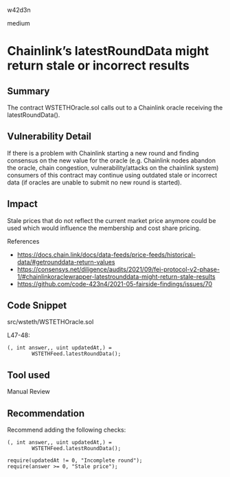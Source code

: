 w42d3n

medium

# Chainlink’s latestRoundData might return stale or incorrect results

## Summary
The contract WSTETHOracle.sol calls out to a Chainlink oracle receiving the latestRoundData(). 

## Vulnerability Detail
If there is a problem with Chainlink starting a new round and finding consensus on the new value for the oracle (e.g. Chainlink nodes abandon the oracle, chain congestion, vulnerability/attacks on the chainlink system) consumers of this contract may continue using outdated stale or incorrect data (if oracles are unable to submit no new round is started).

## Impact
Stale prices that do not reflect the current market price anymore could be used which would influence the membership and cost share pricing.

References

- https://docs.chain.link/docs/data-feeds/price-feeds/historical-data/#getrounddata-return-values
- https://consensys.net/diligence/audits/2021/09/fei-protocol-v2-phase-1/#chainlinkoraclewrapper-latestrounddata-might-return-stale-results
- https://github.com/code-423n4/2021-05-fairside-findings/issues/70

## Code Snippet
src/wsteth/WSTETHOracle.sol

L47-48:  

	(, int answer,, uint updatedAt,) =
            WSTETHFeed.latestRoundData();

## Tool used

Manual Review

## Recommendation
Recommend adding the following checks:

	(, int answer,, uint updatedAt,) =
            WSTETHFeed.latestRoundData();

    require(updatedAt != 0, "Incomplete round");
    require(answer >= 0, "Stale price");
